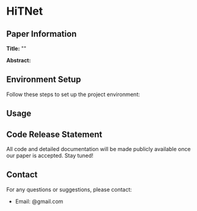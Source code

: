 # HiTNet


## Paper Information

**Title:** ""

**Abstract:**


## Environment Setup

Follow these steps to set up the project environment:



## Usage



## Code Release Statement

All code and detailed documentation will be made publicly available once our paper is accepted. Stay tuned!

## Contact

For any questions or suggestions, please contact:
- Email: @gmail.com


